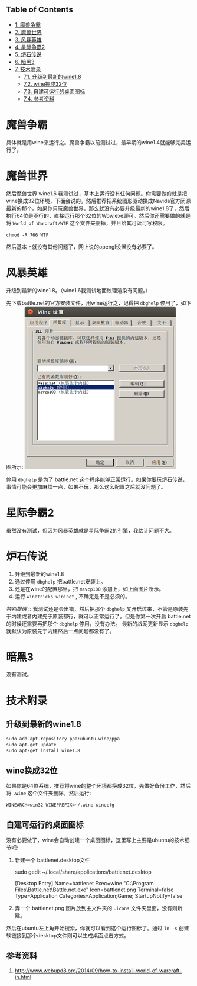 <nav id="table-of-contents">
<h2>Table of Contents</h2>
<div id="text-table-of-contents">
<ul>
<li><a href="#orgheadline1">1. 魔兽争霸</a></li>
<li><a href="#orgheadline2">2. 魔兽世界</a></li>
<li><a href="#orgheadline3">3. 风暴英雄</a></li>
<li><a href="#orgheadline4">4. 星际争霸2</a></li>
<li><a href="#orgheadline5">5. 炉石传说</a></li>
<li><a href="#orgheadline6">6. 暗黑3</a></li>
<li><a href="#orgheadline11">7. 技术附录</a>
<ul>
<li><a href="#orgheadline7">7.1. 升级到最新的wine1.8</a></li>
<li><a href="#orgheadline8">7.2. wine换成32位</a></li>
<li><a href="#orgheadline9">7.3. 自建可运行的桌面图标</a></li>
<li><a href="#orgheadline10">7.4. 参考资料</a></li>
</ul>
</li>
</ul>
</div>
</nav>


# 魔兽争霸<a id="orgheadline1"></a>

具体就是用wine来运行之。魔兽争霸以前测试过，最早期的wine1.4就能够完美运行了。

# 魔兽世界<a id="orgheadline2"></a>

然后魔兽世界 wine1.6 我测试过，基本上运行没有任何问题。你需要做的就是把wine换成32位环境，下面会说的。然后推荐把系统图形驱动换成Navida官方闭源最新的那个。如果你只玩魔兽世界，那么就没有必要升级最新的wine1.8了，然后执行64位是不行的，直接运行那个32位的Wow.exe即可。然后你还需要做的就是将 `World of Warcraft/WTF` 这个文件夹删掉，并且给其可读可写权限。

    chmod -R 766 WTF

然后基本上就没有其他问题了，网上说的opengl设置没有必要了。

# 风暴英雄<a id="orgheadline3"></a>

升级到最新的wine1.8。（wine1.6我测试地面纹理渲染有问题。）

先下载battle.net的官方安装文件，用wine运行之，记得把 `dbghelp` 停用了，如下图所示:
![img](images/wine_停用dbghelp.png)

停用 `dbghelp` 是为了 battle.net 这个程序能够正常运行。如果你要玩炉石传说，事情可能会更加麻烦一点，如果不玩，那么这么配置之后就没问题了。

# 星际争霸2<a id="orgheadline4"></a>

虽然没有测试，但因为风暴英雄就是星际争霸2的引擎，我估计问题不大。

# 炉石传说<a id="orgheadline5"></a>

1.  升级到最新的wine1.8
2.  通过停用 `dbghelp` 把battle.net安装上。
3.  还是在wine的配置那里，把 `msvcp100` 添加上，如上面图片所示。
4.  运行  `winetricks wininet` , 不确定是不是必须的。

*特别提醒* :: 我测试还是会出错，然后把那个 `dbghelp` 又开启过来，不管是原装先于内建或者内建先于原装都行，就可以正常运行了。但是你第一次开启 battle.net的时候还需要再把那个 `dbghelp` 停用，没有办法。 最新的战网更新显示 `dbghelp` 就默认为原装先于内建然后一点问题都没有了。

# 暗黑3<a id="orgheadline6"></a>

没有测试。

# 技术附录<a id="orgheadline11"></a>

## 升级到最新的wine1.8<a id="orgheadline7"></a>

    sudo add-apt-repository ppa:ubuntu-wine/ppa
    sudo apt-get update
    sudo apt-get install wine1.8

## wine换成32位<a id="orgheadline8"></a>

如果你是64位系统，推荐将wine的整个环境都换成32位，先做好备份工作，然后将 `.wine` 这个文件夹删除。然后运行:

    WINEARCH=win32 WINEPREFIX=~/.wine winecfg

## 自建可运行的桌面图标<a id="orgheadline9"></a>

没有必要做了，wine会自动创建一个桌面图标，这里写上主要是ubuntu的技术细节吧:

1.  新建一个 battlenet.desktop文件

    sudo gedit ~/.local/share/applications/battlenet.desktop

    [Desktop Entry]
    Name=battlenet
    Exec=wine "C:\\Program Files\\Battle.net\\Battle.net.exe"
    Icon=battlenet.png
    Terminal=false
    Type=Application
    Categories=Application;Game;
    StartupNotify=false

1.  弄一个 battlenet.png 图片放到主文件夹的 `.icons` 文件夹里面，没有则新建。

然后在ubuntu左上角开始搜索，你就可以看到这个运行图标了。通过 `ln -s` 创建软链接到那个desktop文件则可以生成桌面点击方式。

## 参考资料<a id="orgheadline10"></a>

1.  [<http://www.webupd8.org/2014/09/how-to-install-world-of-warcraft-in.html>](http://www.webupd8.org/2014/09/how-to-install-world-of-warcraft-in.html)